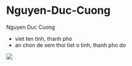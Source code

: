 # Nguyen-Duc-Cuong
Nguyen Duc Cuong
+ viet ten tinh, thanh pho
+ an chon de xem thoi tiet o tinh, thanh pho do
<img src="https://scontent.fhan5-7.fna.fbcdn.net/v/t1.15752-9/56706292_270832780522788_4001875832913002496_n.png?_nc_cat=100&_nc_oc=AQkR2PvVuVwplfTpMJ7-G_pVdYfPEJwnU8izvZW6c0s_WRLsO6GlAHDzM7ewNjTzy5E&_nc_ht=scontent.fhan5-7.fna&oh=b8a7db2f6994ffd1b0aceeea198104a8&oe=5D43E593">
